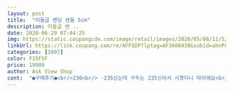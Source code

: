 ```yaml
---
layout: post 
title:  "미들굽 밴딩 샌들 5cm" 
description: 미들굽 밴 ..
date: 2020-06-29 07:44:25 
img: https://static.coupangcdn.com/image/retail/images/2020/05/08/11/5/d720d951-1f64-4490-ad1e-8fe5c6f3c5aa.jpg 
linkUrl: https://link.coupang.com/re/AFFSDP?lptag=AF3600438&subid=ahnPublicAsk&pageKey=1557386314&itemId=2663191252&vendorItemId=70653779757&traceid=V0-113-1c4b21674cb538e8 
categories: [1007] 
color: F15F5F 
price: 19900 
author: Ask View Shop 
cont:  "●구매후기●<br/>230<br/> -235신는데 구두는 235신어서 시켯더니 따이에요<br/>240<br/> -245 신는데 240 신으니 잘 맞습니다.<br/><br/>걸을 때 신발이 바닥과 부딪히는 소리가 탁탁납니다.<br/><br/>금방 피로해져요.<br/> ㅠ<br/>미팅이있어서 급하게시켜서 기대안했는데 저는 대만족입니당<br/>바닥까지 힘이 도달한다는 건데,,<br/>밴드로 되어 있어서 발등을 부드럽게 잘 감싸주어<br/>새 신발을 신고 살이 까지는 일은 없어요.<br/><br/>아쉬운건.<br/><br/>어느 옷이든 잘 매치되고 굽도 편한 높이예요.<br/><br/>이 신발 사진 계속 못 찍어 아쉬운데.<br/> .<br/><br/>이는 걸을 때 힘이 신발에서 흡수되는 것으로 아니라<br/>조금 걸으니 몸에 힘으로 전달되니 뼈에 힘이 느껴져서<br/>진짜 예쁘고 편합니다.<br/><br/>평소 통굽을 많이신는편인데 밑에 쿠션이 좀없어서 발이아프면 어쩌지했는데 너무편하네요 !!<br/>" 
---
```

